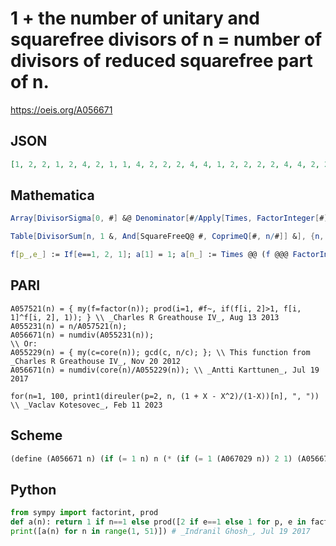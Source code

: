# 1 \+ the number of unitary and squarefree divisors of n \= number of divisors of reduced squarefree part of n\.
https://oeis.org/A056671
## JSON
```JSON
[1, 2, 2, 1, 2, 4, 2, 1, 1, 4, 2, 2, 2, 4, 4, 1, 2, 2, 2, 2, 4, 4, 2, 2, 1, 4, 1, 2, 2, 8, 2, 1, 4, 4, 4, 1, 2, 4, 4, 2, 2, 8, 2, 2, 2, 4, 2, 2, 1, 2, 4, 2, 2, 2, 4, 2, 4, 4, 2, 4, 2, 4, 2, 1, 4, 8, 2, 2, 4, 8, 2, 1, 2, 4, 2, 2, 4, 8, 2, 2, 1, 4, 2, 4, 4, 4, 4, 2, 2, 4, 4, 2, 4, 4, 4, 2, 2, 2, 2, 1, 2, 8, 2, 2, 8]
```
## Mathematica
```Mathematica
Array[DivisorSigma[0, #] &@ Denominator[#/Apply[Times, FactorInteger[#][[All, 1]]]^2] &, 105] (* or *)
```
```Mathematica
Table[DivisorSum[n, 1 &, And[SquareFreeQ@ #, CoprimeQ[#, n/#]] &], {n, 105}] (* _Michael De Vlieger_, Jul 19 2017 *)
```
```Mathematica
f[p_,e_] := If[e==1, 2, 1]; a[1] = 1; a[n_] := Times @@ (f @@@ FactorInteger[n]); Array[a, 100] (* _Amiram Eldar_, May 14 2019 *)
```
## PARI
```PARI
A057521(n) = { my(f=factor(n)); prod(i=1, #f~, if(f[i, 2]>1, f[i, 1]^f[i, 2], 1)); } \\ _Charles R Greathouse IV_, Aug 13 2013
A055231(n) = n/A057521(n);
A056671(n) = numdiv(A055231(n));
\\ Or:
A055229(n) = { my(c=core(n)); gcd(c, n/c); }; \\ This function from _Charles R Greathouse IV_, Nov 20 2012
A056671(n) = numdiv(core(n)/A055229(n)); \\ _Antti Karttunen_, Jul 19 2017
```
```PARI
for(n=1, 100, print1(direuler(p=2, n, (1 + X - X^2)/(1-X))[n], ", ")) \\ _Vaclav Kotesovec_, Feb 11 2023
```
## Scheme
```Scheme
(define (A056671 n) (if (= 1 n) n (* (if (= 1 (A067029 n)) 2 1) (A056671 (A028234 n))))) ;; (After the given multiplicative formula) - _Antti Karttunen_, Jul 19 2017
```
## Python
```Python
from sympy import factorint, prod
def a(n): return 1 if n==1 else prod([2 if e==1 else 1 for p, e in factorint(n).items()])
print([a(n) for n in range(1, 51)]) # _Indranil Ghosh_, Jul 19 2017
```
